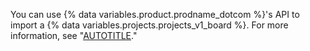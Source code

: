 You can use {% data variables.product.prodname_dotcom %}'s API to import a {% data variables.projects.projects_v1_board %}. For more information, see "[AUTOTITLE](/graphql/reference/mutations#importproject/)."
